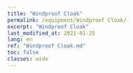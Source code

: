 ```yaml
---
title: "Windproof Cloak"
permalink: /equipment/Windproof Cloak/
excerpt: "Windproof Cloak"
last_modified_at: 2021-01-25
lang: en
ref: "Windproof Cloak.md"
toc: false
classes: wide
---
```


